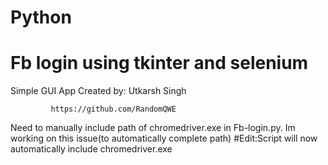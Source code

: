 # Python
# Fb login using tkinter and selenium
 Simple GUI App
 Created by: Utkarsh Singh
             
             https://github.com/RandomQWE
             
Need to manually include path of chromedriver.exe in Fb-login.py.
Im working on this issue(to automatically complete path) 
#Edit:Script will now automatically include chromedriver.exe
